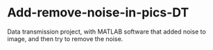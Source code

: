 # Add-remove-noise-in-pics-DT
Data transmission project, with MATLAB software that added noise to image, and then try to remove the noise.
